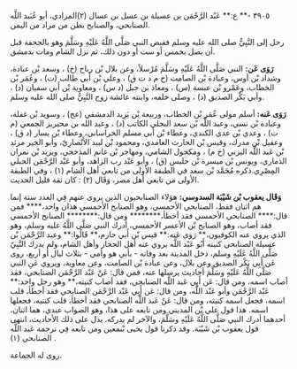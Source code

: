 ٣٩٠٥ -** ع:** عَبْد الرَّحْمَن بن عسيلة بن عسل بن عسال (٢)المرادي، أبو عُبَيد اللَّه الصنابحي، والصنابح بطن من مراد من اليمن.

رحل إلى النَّبِيُّ صلى الله عليه وسلم فقبض النبي صَلَّى اللَّهُ عَلَيْهِ وسَلَّمَ وهو بالجحفة قبل أن يصل بخمس أو ست أو دون ذلك، ثم نزل الشام ومات بدمشق.

**رَوَى عَن:** النبي صَلَّى اللَّهُ عَلَيْهِ وسَلَّمَ مُرْسلاً، وعن بلال بْن رباح (خ) ، وسعد بْن عبادة، وشداد بْن أوس، وعبادة بْن الصامت (خ م د ت ق) ، وعلي بْن أَبي طالب (ت) ، وعُمَر بْن الخطاب، وعَمْرو بْن عبسة (س) ، ومعاذ بن جبل (د س) ، ومعاوية بْن أَبي سفيان (د) ، وأبي بَكْر الصديق (د) ، وصلى خلفه، وابنته عائشة زوج النَّبِيُّ صلى الله عليه وسلم.

**رَوَى عَنه:** أسلم مولى عُمَر بْن الخطاب، وربيعة بْن يَزِيد الدمشقي (عخ) ، وسويد بْن غفلة، وعبادة بْن نسي، وعبد اللَّه بْن سعد البجلي الكاتب (د) ، وعبد الله بن محيريز الجمعي (م ت) ، وعدي بْن عدي الكندي، وعطاء بْن أَبي مسلم الخراساني، وعطاء بْن يسار (د ق) ، وعقيل بْن مدرك، وقيس بْن الحارث الغامدي، ومحمود بْن لبيد الأَنْصارِيّ، وأبو الخير مرثد بْن عَبد اللَّه اليزني (خ م) ، ومكحول الشامي، ومهاجر بْن غانم المذحجي، ويزيد بْن نمران الذماري، ويونس بْن ميسرة بْن حلبس (ق) ، وأبو عَبْد رب الزاهد، وأبو عَبْد الرَّحْمَن الحبلي المِصْرِي.ذكره مُحَمَّد بْن سعد في الطبقة الأولى من تابعي أهل الشام (١) ، وفي الطبقة الأولى من تابعي أهل مصر، وَقَال (٢) : كان ثقة قليل الحديث.

**وَقَال يعقوب بْن شَيْبَة السدوسي:** هؤلاء الصنابحيون الذين يروى عنهم فِي العدد ستة إنما هم اثنان فقط، الصنابحي الأحمسي، وهو الصنابح الأحمسي هذان واحد،**** فمن قال:**** الصنابحي الأحمسي فقد أخطأ،******** ومن قال:******** الصنابح الأحمسي فقد أصاب، وهو الصنابح بْن الأعسر الأحمسي، أدرك النبي صَلَّى اللَّهُ عليه وسلم، وهو الذي يروي عنه الكوفيون،** رَوَى عَنه:** قيس بْن أَبي حازم،** قَالُوا:** وعبد الرَّحْمَن بْن عسيلة الصنابحي كنيته أَبُو عَبْد اللَّه يروي عنه أهل الحجاز وأهل الشام، ولم يدرك النَّبِيّ صَلَّى اللَّهُ عَلَيْهِ وسلم، دخل المدينة بعد وفاته - بأبي هو وأمي - بثلاث ليال أو أربع، روى عَن أَبِي بَكْر الصديق وعن بلال، وعن عبادة بْن الصامت، وعن معاوية، ويروي عَنِ النبي صَلَّى اللَّهُ عَلَيْهِ وسَلَّمَ أحاديث يرسلها عنه، فمن قال: عَنْ عَبْد الرَّحْمَن الصنابحي، فقد أصاب اسمه، ومن قال: عَن أَبِي عَبد اللَّه الصنابحي، فقد أصاب كنيته،** وهو رجل واحد:** عَبْد الرَّحْمَن وأبو عَبْد اللَّه، ومن قال: عَن أَبِي عَبْد الرَّحْمَن الصنابحي فقد أخطأ، قلب اسمه، فجعل اسمه كنيته، ومن قال: عَنْ عَبد اللَّه الصنابحي فقد أخطأ، قلب كنتيه، فجعلها اسمه. هذا قول علي بْن المديني ومن تابعه على هذا، وهو الصواب عندي، هما اثنان، أحدهما أدرك النبي صَلَّى اللَّهُ عَلَيْهِ وسَلَّمَ، والآخر لم يدركه. يدل على ذلك الأحاديث، انتهى قول يعقوب بْن شَيْبَة. وقد ذكرنا قول يحيى بْنمعين ومن تابعه فِي ترجمة عَبد اللَّه الصنابحي (١) .

روى له الجماعة.